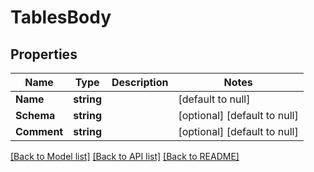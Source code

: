 # TablesBody

## Properties
Name | Type | Description | Notes
------------ | ------------- | ------------- | -------------
**Name** | **string** |  | [default to null]
**Schema** | **string** |  | [optional] [default to null]
**Comment** | **string** |  | [optional] [default to null]

[[Back to Model list]](../README.md#documentation-for-models) [[Back to API list]](../README.md#documentation-for-api-endpoints) [[Back to README]](../README.md)

